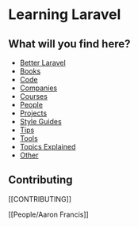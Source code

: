 # Learning Laravel
## What will you find here?
- [Better Laravel](Better%20Laravel/Better%20Laravel.md)
- [Books](Books/Books.md)
- [Code](Code/Code.md)
- [Companies](Companies/Companies.md)
- [Courses](Courses/Courses.md)
- [People](People/People.md)
- [Projects](Projects/Projects.md)
- [Style Guides](Style%20Guides/Style%20Guides.md)
- [Tips](Tips/Tips.md)
- [Tools](Tools/Tools.md)
- [Topics Explained](Topics%20Explained/Topics%20Explained.md)
- [Other](Other.md)

## Contributing
[[CONTRIBUTING]]

[[People/Aaron Francis]]